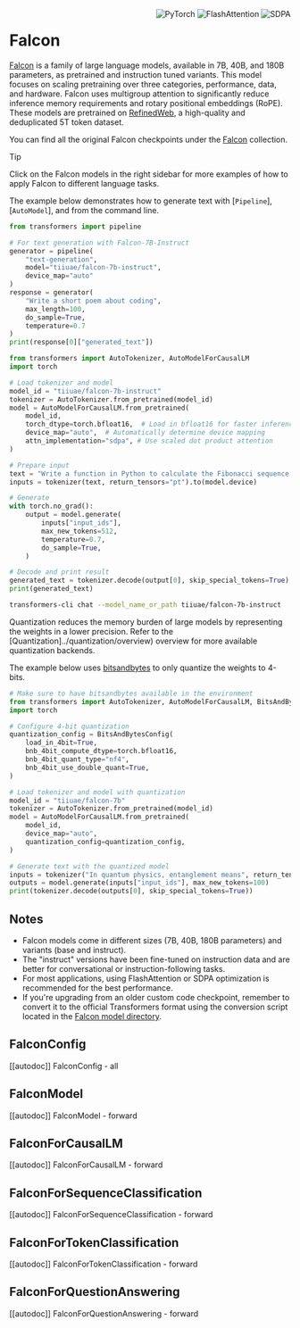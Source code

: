 <!--Copyright 2023 The HuggingFace Team. All rights reserved.

Licensed under the Apache License, Version 2.0 (the "License"); you may not use this file except in compliance with
the License. You may obtain a copy of the License at

http://www.apache.org/licenses/LICENSE-2.0

Unless required by applicable law or agreed to in writing, software distributed under the License is distributed on
an "AS IS" BASIS, WITHOUT WARRANTIES OR CONDITIONS OF ANY KIND, either express or implied. See the License for the
specific language governing permissions and limitations under the License.

⚠️ Note that this file is in Markdown but contain specific syntax for our doc-builder (similar to MDX) that may not be
rendered properly in your Markdown viewer.

-->

<div style="float: right;">
    <div class="flex flex-wrap space-x-1">
        <img alt="PyTorch" src="https://img.shields.io/badge/PyTorch-DE3412?style=flat&logo=pytorch&logoColor=white">
        <img alt="FlashAttention" src="https://img.shields.io/badge/%E2%9A%A1%EF%B8%8E%20FlashAttention-eae0c8?style=flat">
        <img alt="SDPA" src="https://img.shields.io/badge/SDPA-DE3412?style=flat&logo=pytorch&logoColor=white">
    </div>
</div>

# Falcon

[Falcon](https://huggingface.co/papers/2311.16867) is a family of large language models, available in 7B, 40B, and 180B parameters, as pretrained and instruction tuned variants. This model focuses on scaling pretraining over three categories, performance, data, and hardware. Falcon uses multigroup attention to significantly reduce inference memory requirements and rotary positional embeddings (RoPE). These models are pretrained on [RefinedWeb](https://huggingface.co/datasets/tiiuae/falcon-refinedweb), a high-quality and deduplicated 5T token dataset.

You can find all the original Falcon checkpoints under the [Falcon](https://huggingface.co/collections/tiiuae/falcon-64fb432660017eeec9837b5a) collection.

> [!TIP]
> Click on the Falcon models in the right sidebar for more examples of how to apply Falcon to different language tasks.

The example below demonstrates how to generate text with [`Pipeline`], [`AutoModel`], and from the command line.

<hfoptions id="usage">
<hfoption id="Pipeline">

```py
from transformers import pipeline

# For text generation with Falcon-7B-Instruct
generator = pipeline(
    "text-generation", 
    model="tiiuae/falcon-7b-instruct",
    device_map="auto"
)
response = generator(
    "Write a short poem about coding",
    max_length=100,
    do_sample=True,
    temperature=0.7
)
print(response[0]["generated_text"])
```

</hfoption>
<hfoption id="AutoModel">

```py
from transformers import AutoTokenizer, AutoModelForCausalLM
import torch

# Load tokenizer and model
model_id = "tiiuae/falcon-7b-instruct"
tokenizer = AutoTokenizer.from_pretrained(model_id)
model = AutoModelForCausalLM.from_pretrained(
    model_id,
    torch_dtype=torch.bfloat16,  # Load in bfloat16 for faster inference
    device_map="auto",  # Automatically determine device mapping
    attn_implementation="sdpa", # Use scaled dot product attention
)

# Prepare input
text = "Write a function in Python to calculate the Fibonacci sequence:"
inputs = tokenizer(text, return_tensors="pt").to(model.device)

# Generate
with torch.no_grad():
    output = model.generate(
        inputs["input_ids"],
        max_new_tokens=512,
        temperature=0.7,
        do_sample=True,
    )

# Decode and print result
generated_text = tokenizer.decode(output[0], skip_special_tokens=True)
print(generated_text)
```

</hfoption>
<hfoption id="transformers-cli">

```bash
transformers-cli chat --model_name_or_path tiiuae/falcon-7b-instruct
```

</hfoption>
</hfoptions>

Quantization reduces the memory burden of large models by representing the weights in a lower precision. Refer to the [Quantization]../quantization/overview) overview for more available quantization backends.

The example below uses [bitsandbytes](../quantization/bitsandbytes) to only quantize the weights to 4-bits.

```python
# Make sure to have bitsandbytes available in the environment
from transformers import AutoTokenizer, AutoModelForCausalLM, BitsAndBytesConfig
import torch

# Configure 4-bit quantization
quantization_config = BitsAndBytesConfig(
    load_in_4bit=True,
    bnb_4bit_compute_dtype=torch.bfloat16,
    bnb_4bit_quant_type="nf4",
    bnb_4bit_use_double_quant=True,
)

# Load tokenizer and model with quantization
model_id = "tiiuae/falcon-7b"
tokenizer = AutoTokenizer.from_pretrained(model_id)
model = AutoModelForCausalLM.from_pretrained(
    model_id,
    device_map="auto",
    quantization_config=quantization_config,
)

# Generate text with the quantized model
inputs = tokenizer("In quantum physics, entanglement means", return_tensors="pt").to(model.device)
outputs = model.generate(inputs["input_ids"], max_new_tokens=100)
print(tokenizer.decode(outputs[0], skip_special_tokens=True))
```

## Notes

- Falcon models come in different sizes (7B, 40B, 180B parameters) and variants (base and instruct).
- The "instruct" versions have been fine-tuned on instruction data and are better for conversational or instruction-following tasks.
- For most applications, using FlashAttention or SDPA optimization is recommended for the best performance.
- If you're upgrading from an older custom code checkpoint, remember to convert it to the official Transformers format using the conversion script located in the
[Falcon model directory](https://github.com/huggingface/transformers/tree/main/src/transformers/models/falcon). 

## FalconConfig

[[autodoc]] FalconConfig
    - all

## FalconModel

[[autodoc]] FalconModel
    - forward

## FalconForCausalLM

[[autodoc]] FalconForCausalLM
    - forward

## FalconForSequenceClassification

[[autodoc]] FalconForSequenceClassification
    - forward

## FalconForTokenClassification

[[autodoc]] FalconForTokenClassification
    - forward

## FalconForQuestionAnswering

[[autodoc]] FalconForQuestionAnswering
    - forward